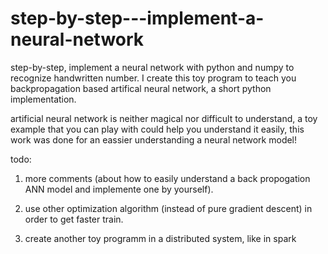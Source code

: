 # step-by-step---implement-a-neural-network
step-by-step, implement a neural network with python and numpy to recognize handwritten number. I create this toy program to teach you backpropagation based artifical neural network, a short python implementation.

artificial neural network is neither magical nor difficult to understand, a toy example that you can play with could help you understand it easily, this work was done for an eassier understanding a neural network model!

todo:

1. more comments (about how to easily understand a back propogation ANN model and implemente one by yourself).

2. use other optimization algorithm (instead of pure gradient descent) in order to get faster train.

3. create another toy programm in a distributed system, like in spark

